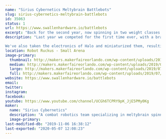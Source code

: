 ```yaml
---
name: "Sirius Cybernetics Meltybrain Battlebots"
slug: sirius-cybernetics-meltybrain-battlebots
id: 35063
status: 1
url: https://www.swallenhardware.io/battlebots
excerpt: "Back for the second year, now spinning in two weight classes!"
description: "Last year we competed for the first time ever, with a brand new beatleweight robot, Halo! We took second place after a roller coaster of an event. It's since been to the UK, where we fought the best of the best in Bugglebots. Now making its third competitive appearance, we hope it will be deadlier and tougher than ever.

We've also taken the electronics of Halo and miniaturized them, resulting in a one-wheeled one-pound Meltybrain spinner, Hit-and-Spin! We hope the titanium terror makes for a good show, if nothing else!"
location: Robot Ruckus - Small Arena
image-primary:
  thumbnail: http://makers.makerfaireorlando.com/wp-content/uploads/2019/07/halo_final-150x150.jpg
  medium: http://makers.makerfaireorlando.com/wp-content/uploads/2019/07/halo_final-300x225.jpg
  large: http://makers.makerfaireorlando.com/wp-content/uploads/2019/07/halo_final-1024x768.jpg
  full: http://makers.makerfaireorlando.com/wp-content/uploads/2019/07/halo_final.jpg
website: https://www.swallenhardware.io/battlebots
email: 
twitter: 
instagram: 
facebook: 
youtube: https://www.youtube.com/channel/UCGh6TCPRY9pK_JjE5PMy0Kg
maker:
  name: "Sirius Cybernetics"
  description: "A combat robotics team specializing in meltybrain spinners."
  image-primary: 
last-modified-db: "2019-11-06 16:38:12"
last-exported: "2020-05-07 12:08:23"
---
```

